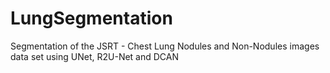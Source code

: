 # LungSegmentation
Segmentation of the JSRT - Chest Lung Nodules and Non-Nodules images data set using UNet, R2U-Net and DCAN
